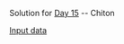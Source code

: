 Solution for [Day 15](https://adventofcode.com/2021/day/15) -- Chiton

[Input data](../../../../../resources/day15input.txt)
